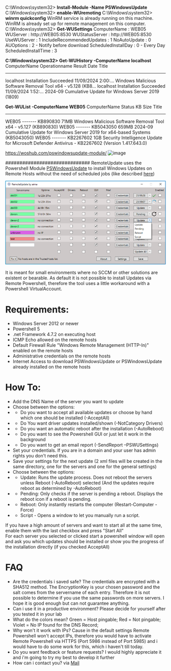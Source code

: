 

C:\Windows\system32> **Install-Module -Name PSWindowsUpdate**
C:\Windows\system32> **enable-WUremoting**
C:\Windows\system32> **winrm quickconfig**
WinRM service is already running on this machine.
WinRM is already set up for remote management on this computer.
C:\Windows\system32>      **Get-WUSettings**
ComputerName              : WEB05
WUServer                  : http://WEB05:8530
WUStatusServer            : http://WEB05:8530
UseWUServer               : 1
IncludeRecommendedUpdates : 1
NoAutoUpdate              : 0
AUOptions                 : 2 - Notify before download
ScheduledInstallDay       : 0 - Every Day
ScheduledInstallTime      : 3

**C:\Windows\system32> Get-WUHistory -ComputerName localhost**
ComputerName Operationname  Result     Date                Title
------------ -------------  ------     ----                -----
localhost    Installation   Succeeded  11/09/2024 2:00:... Windows Malicious Software Removal Tool x64 - v5.128 (KB8...
localhost    Installation   Succeeded  11/09/2024 1:52:... 2024-09 Cumulative Update for Windows Server 2019 (1809)


**Get-WUList -ComputerName WEB05**
ComputerName Status     KB          Size Title
------------ ------     --          ---- -----
WEB05 -------    KB890830    71MB Windows Malicious Software Removal Tool x64 - v5.127 (KB890830)
WEB05 -------    KB5043050  659MB 2024-09 Cumulative Update for Windows Server 2019 for x64-based Systems (KB5043050)
WEB05 -------    KB2267602    1GB Security Intelligence Update for Microsoft Defender Antivirus - KB2267602 (Version 1.417.643.0)



https://woshub.com/pswindowsupdate-module/
![image](https://github.com/user-attachments/assets/278d0950-1e22-41ca-a4b4-69d36b1bab1c)


##############################
RemoteUpdate uses the Powershell Module <a href="https://www.powershellgallery.com/packages/PSWindowsUpdate" target="_blank">PSWindowsUpdate</a> to install Windows Updates on Remote Hosts without the need of scheduled jobs (like described <a href="http://woshub.com/pswindowsupdate-module/" target="_blank">here</a>)

<p align="center">
  <img alt="RemoteUpdate in action" src="https://raw.githubusercontent.com/aimaat/RemoteUpdate/master/RemoteUpdate.png">
</p>

It is meant for small environments where no SCCM or other solutions are existent or bearable.
As default it is not possible to install Updates via Remote Powershell, therefore the tool uses a little workaround with a Powershell VirtualAccount.

# Requirements:
* Windows Server 2012 or newer
* Powershell 5
* .net Framework 4.7.2 on executing host
* ICMP Echo allowed on the remote hosts
* Default Firewall Rule "Windows Remote Management (HTTP-In)" enabled on the remote hosts
* Administrative credentials on the remote hosts
* Internet Access to download PSWindowsUpdate or PSWindowsUpdate already installed on the remote hosts

# How To:
* Add the DNS Name of the server you want to update
* Choose between the options:
* * Do you want to accept all available updates or choose by hand which one should be installed (-AcceptAll)
* * Do You want driver updates installed/shown (-NotCategory Drivers)
* * Do you want an automatic reboot after the installation (-AutoReboot)
* * Do you want to see the Powershell GUI or just let it work in the background
* * Do you want to get an email report (-SendReport –PSWUSettings)
* Set your credentials. If you are in a domain and your user has admin rights you don't need this.
* Save your settings for the next update (2 xml files will be created in the same directory, one for the servers and one for the general settings)
* Choose between the options:
* * Update: Runs the update process. Does not reboot the servers unless Reboot (-AutoReboot) selected (And the updates require reboot as determined by -AutoReboot)
* * Pending: Only checks if the server is pending a reboot. Displays the reboot icon if a reboot is pending.
* * Reboot: Only instantly restarts the computer (Restart-Computer -Force)
* * Script - Opens a window to let you manually run a script.

If you have a high amount of servers and want to start all at the same time, enable them with the last checkbox and press "Start All"<br>
For each server you selected or clicked start a powershell window will open and ask you which updates should be installed or show you the progress of the installation directly (if you checked AcceptAll)

# FAQ
* Are the credentials i saved safe? The credentials are encrypted with a SHA512 method. The EncryptionKey is your chosen password and the salt comes from the servername of each entry. Therefore it is not possible to determine if you use the same passwords on more servers. I hope it is good enough but can not guarantee anything.
* Can i use it in a productive environment? Please decide for yourself after you tested it in your lab
* What do the colors mean? Green = Host pingable; Red = Not pingable; Violet = No IP found for the DNS Record;
* Why won't it work with IPs? Cause in the default settings Remote Powershell won't accept IPs, therefore you would have to activate Remote Powershell via HTTPS (Port 5986 instead of Port 5985) and i would have to do some work for this, which i haven't till today.
* Do you want feedback or feature requests? I would highly appreciate it and i'm going to try my best to develop it further
* How can i contact you? via <a href="mailto:info@aima.at?subject=RemoteUpdate">Mail</a>
